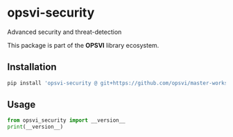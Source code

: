 # opsvi-security

Advanced security and threat-detection

This package is part of the **OPSVI** library ecosystem.

## Installation

```bash
pip install 'opsvi-security @ git+https://github.com/opsvi/master-workspace.git#subdirectory=libs/opsvi-security'
```

## Usage

```python
from opsvi_security import __version__
print(__version__)
```
